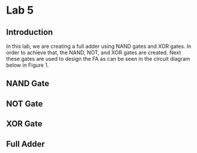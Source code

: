 # Lab 5
## Introduction
In this lab, we are creating a full adder using NAND gates and XOR gates. In order to achieve that, the NAND, NOT, and XOR gates are created.
Next these gates are used to design the FA as can be seen in the circuit diagram below in Figure 1.


## NAND Gate


## NOT Gate


## XOR Gate


## Full Adder


